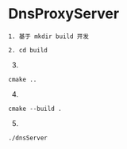# DnsProxyServer

```
1. 基于 mkdir build 开发
```

```
2. cd build
```

3.

```
cmake ..
```

4.

```
cmake --build .
```

5.

```
./dnsServer
```
